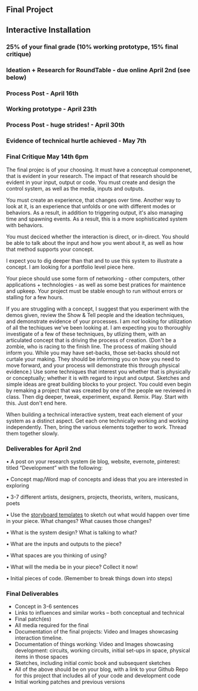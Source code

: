 ## Final Project
## Interactive Installation

### 25% of your final grade (10% working prototype, 15% final critique)

### Ideation + Research for RoundTable - due online April 2nd (see below)
### Process Post - April 16th
### Working prototype - April 23th
### Process Post - huge strides! - April 30th
### Evidence of technical hurtle achieved - May 7th
### Final Critique May 14th  6pm

The final projec is of your choosing. It must have a conceptual componenet, that is evident in your research. The impact of that research should be evident in your input, output or code. You must create and design the control system, as well as the media, inputs and outputs.

You must create an experience, that changes over time. Another way to look at it, is an experience that unfolds or one with different modes or behaviors. As a result, in addition to triggering output, it's also managing time and spawning events. As a result, this is a more sophisticated system with behaviors.

You must deciced whether the interaction is direct, or in-direct. You should be able to talk about the input and how you went about it, as well as how that method supports your concept. 

I expect you to dig deeper than that and to use this system to illustrate a concept. I am looking for a portfolio level piece here.

Your piece should use some form of networking - other computers, other applications + technologies - as well as some best pratices for maintence and upkeep. Your project must be stable enough to run without errors or stalling for a few hours.

If you are struggling with a concept, I suggest that you experiment with the demos given, review the Show & Tell people and the ideation techniques, and demonstrate evidence of your processes. I am *not* looking for utilization of all the techiques we've been looking at. I am expecting you to thoroughly investigate of a few of these techniques, by utlizing them, with an articulated concept that is driving the process of creation. (Don't be a zombie, who is racing to the finish line. The process of making should inform you. While you may have set-backs, those set-backs should not curtale your making. They should be informing you on how you need to move forward, and your process will demonstrate this through physical evidence.) Use some techniques that interest you whether that is physically or conceptually; whether it is with regard to input and output. Sketches and simple ideas are great building blocks to your project. You could even begin by remaking a project that was created by one of the people we reviewed in class. Then dig deeper, tweak, experiment, expand. Remix. Play. Start with this. Just don't end here.


When building a technical interactive system, treat each element of your system as a distinct aspect. Get each one technically working and working independently. Then, bring the various elements together to work. Thread them together slowly.


### Deliverables for April 2nd
• A post on your research system (ie blog, website, evernote, pinterest: titled “Development” with the following:

• Concept map/Word map of concepts and ideas that you are interested in exploring

• 3-7 different artists, designers, projects, theorists, writers, musicans, poets

• Use the [storyboard templates](https://github.com/IDMNYU/DM-GY-9103-G-InteractiveInstallation-Bennett/tree/master/storyboardTemplates) to sketch out what would happen over time in your piece. What changes? What causes those changes? 

• What is the system design? What is talking to what?

• What are the inputs and outputs to the piece?

• What spaces are you thinking of using?

• What will the media be in your piece? Collect it now!

• Initial pieces of code. (Remember to break things down into steps)





### Final Deliverables  
<ul>
<li>Concept in 3-6 sentences</li>
<li>Links to influences and similar works – both conceptual and technical</li>
<li>Final patch(es)</li>
<li>All media required for the final</li>
<li>Documentation of the final projects: Video and Images showcasing interaction timeline.</li>
<li>Documentation of things working: Video and Images showcasing development: circuits, working circuits, initial set-ups in space, physical items in those spaces </li>
<li>Sketches, including initial comic book and subsequent sketches</li>


<li> All of the above should be on your blog, with a link to your Github Repo for this project that includes all of your code and development code </li>

<li>Initial working patches and previous versions</li>


</ul>
